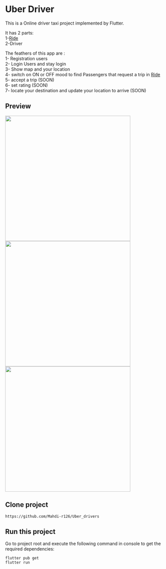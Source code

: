 # Uber Driver
This is a Online driver taxi project implemented by Flutter.<br />

It has 2 parts:<br />
1-<a href="https://github.com/Mahdi-r126/uber_ride">Ride</a><br />
2-Driver<br />


The feathers of this app are :<br />
1- Registration users <br />
2- Login Users and stay login<br />
3- Show map and your location<br />
4- switch on ON or OFF mood to find Passengers that request a trip in <a href="https://github.com/Mahdi-r126/uber_ride">Ride</a><br />
5- accept a trip (SOON)<br />
6- set rating (SOON)<br />
7- locate your destination and update your location to arrive (SOON)<br />
## Preview
<p float="left">
  <img src="https://user-images.githubusercontent.com/75057732/217856387-ce5016f4-3160-44e9-90f2-3324146158e7.jpg" width="400"/>
  <img src="https://user-images.githubusercontent.com/75057732/217856561-7e5280c3-fd3e-4c2a-b77d-015125371de8.jpg" width="400"/>
  <img src="https://user-images.githubusercontent.com/75057732/217856656-c686746a-5ddf-4f79-80b6-cd0a1d059c35.jpg" width="400"/>
</p>

## Clone project

```
https://github.com/Mahdi-r126/Uber_drivers
```

## Run this project

Go to project root and execute the following command in console to get the required dependencies:

```
flutter pub get 
flutter run
```




